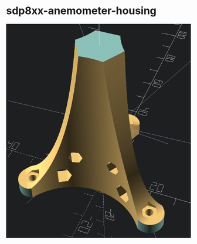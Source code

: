 # sdp8xx-anemometer-housing

![holder.png](https://raw.githubusercontent.com/barafael/sdp8xx-anemometer-housing/main/holder.png)
